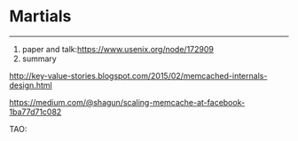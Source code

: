 # Martials



---

1.  paper and talk:https://www.usenix.org/node/172909
2.  summary



<http://key-value-stories.blogspot.com/2015/02/memcached-internals-design.html>

<https://medium.com/@shagun/scaling-memcache-at-facebook-1ba77d71c082>





TAO:




